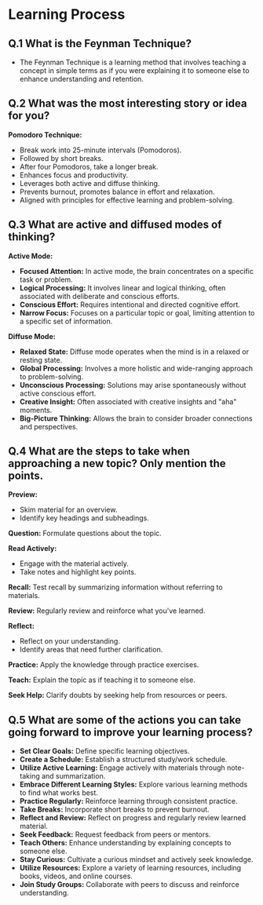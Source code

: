 # Learning Process
## Q.1 What is the Feynman Technique?
- The Feynman Technique is a learning method that involves teaching a concept in simple terms as if you were explaining it to someone else to enhance understanding and retention.

## Q.2 What was the most interesting story or idea for you?
**Pomodoro Technique:**
- Break work into 25-minute intervals (Pomodoros).
- Followed by short breaks.
- After four Pomodoros, take a longer break.
- Enhances focus and productivity.
- Leverages both active and diffuse thinking.
- Prevents burnout, promotes balance in effort and relaxation.
- Aligned with principles for effective learning and problem-solving.

## Q.3 What are active and diffused modes of thinking? 
**Active Mode:**

- **Focused Attention:** In active mode, the brain concentrates on a specific task or problem.
- **Logical Processing:** It involves linear and logical thinking, often associated with deliberate and conscious efforts.
- **Conscious Effort:** Requires intentional and directed cognitive effort.
- **Narrow Focus:** Focuses on a particular topic or goal, limiting attention to a specific set of information.

**Diffuse Mode:**
- **Relaxed State:** Diffuse mode operates when the mind is in a relaxed or resting state.
- **Global Processing:** Involves a more holistic and wide-ranging approach to problem-solving.
- **Unconscious Processing:** Solutions may arise spontaneously without active conscious effort.
- **Creative Insight:** Often associated with creative insights and "aha" moments.
- **Big-Picture Thinking:** Allows the brain to consider broader connections and perspectives.

## Q.4 What are the steps to take when approaching a new topic? Only mention the points.
**Preview:**
- Skim material for an overview.
- Identify key headings and subheadings.

**Question:** Formulate questions about the topic.

**Read Actively:**
- Engage with the material actively.
- Take notes and highlight key points.

**Recall:** Test recall by summarizing information without referring to materials.

**Review:** Regularly review and reinforce what you've learned.

**Reflect:**
- Reflect on your understanding.
- Identify areas that need further clarification.

**Practice:** Apply the knowledge through practice exercises.

**Teach:** Explain the topic as if teaching it to someone else.

**Seek Help:** Clarify doubts by seeking help from resources or peers.

## Q.5 What are some of the actions you can take going forward to improve your learning process?
- **Set Clear Goals:** Define specific learning objectives.
- **Create a Schedule:** Establish a structured study/work schedule.
- **Utilize Active Learning:** Engage actively with materials through note-taking and summarization.
- **Embrace Different Learning Styles:** Explore various learning methods to find what works best.
- **Practice Regularly:** Reinforce learning through consistent practice.
- **Take Breaks:** Incorporate short breaks to prevent burnout.
- **Reflect and Review:** Reflect on progress and regularly review learned material.
- **Seek Feedback:** Request feedback from peers or mentors.
- **Teach Others:** Enhance understanding by explaining concepts to someone else.
- **Stay Curious:** Cultivate a curious mindset and actively seek knowledge.
- **Utilize Resources:** Explore a variety of learning resources, including books, videos, and online courses.
- **Join Study Groups:** Collaborate with peers to discuss and reinforce understanding.